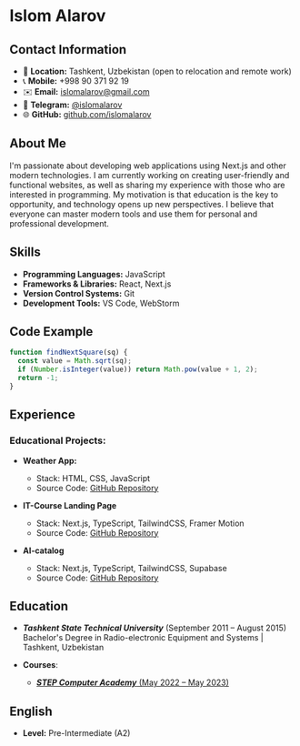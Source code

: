 # Islom Alarov

## Contact Information

- 📍 **Location:** Tashkent, Uzbekistan (open to relocation and remote work)
- 📞 **Mobile:** +998 90 371 92 19
- ✉️ **Email:** islomalarov@gmail.com
- 💬 **Telegram:** [@islomalarov](https://t.me/islomalarov)
- 🌐 **GitHub:** [github.com/islomalarov](https://github.com/islomalarov)

## About Me

I'm passionate about developing web applications using Next.js and other modern technologies. I am currently working on creating user-friendly and functional websites, as well as sharing my experience with those who are interested in programming. My motivation is that education is the key to opportunity, and technology opens up new perspectives. I believe that everyone can master modern tools and use them for personal and professional development.

## Skills

- **Programming Languages:** JavaScript
- **Frameworks & Libraries:** React, Next.js
- **Version Control Systems:** Git
- **Development Tools:** VS Code, WebStorm

## Code Example

```javascript
function findNextSquare(sq) {
  const value = Math.sqrt(sq);
  if (Number.isInteger(value)) return Math.pow(value + 1, 2);
  return -1;
}
```

## Experience

### Educational Projects:

- **Weather App:**

  - Stack: HTML, CSS, JavaScript
  - Source Code: [GitHub Repository](https://github.com/islomalarov/My-weather)

- **IT-Course Landing Page**

  - Stack: Next.js, TypeScript, TailwindCSS, Framer Motion
  - Source Code: [GitHub Repository](https://github.com/islomalarov/ks)

- **AI-catalog**

  - Stack: Next.js, TypeScript, TailwindCSS, Supabase
  - Source Code: [GitHub Repository](https://github.com/islomalarov/ai-catalog)

## Education

- **_Tashkent State Technical University_** (September 2011 – August 2015)  
  Bachelor's Degree in Radio-electronic Equipment and Systems | Tashkent, Uzbekistan

- **Courses**:

  - [**_STEP Computer Academy_** (May 2022 – May 2023)](https://fs1.itstep.org/api/v1/files/VvK7ewpkEkRAj8miEsC2L36TeVB_gL2e?inline)

## English

- **Level:** Pre-Intermediate (A2)
